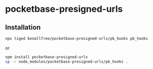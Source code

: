 # pocketbase-presigned-urls

## Installation

```bash
npx tiged benallfree/pocketbase-presigned-urls/pb_hooks pb_hooks
```

or

```bash
npm install pocketbase-presigned-urls
cp -r node_modules/pocketbase-presigned-urls/pb_hooks .
```
